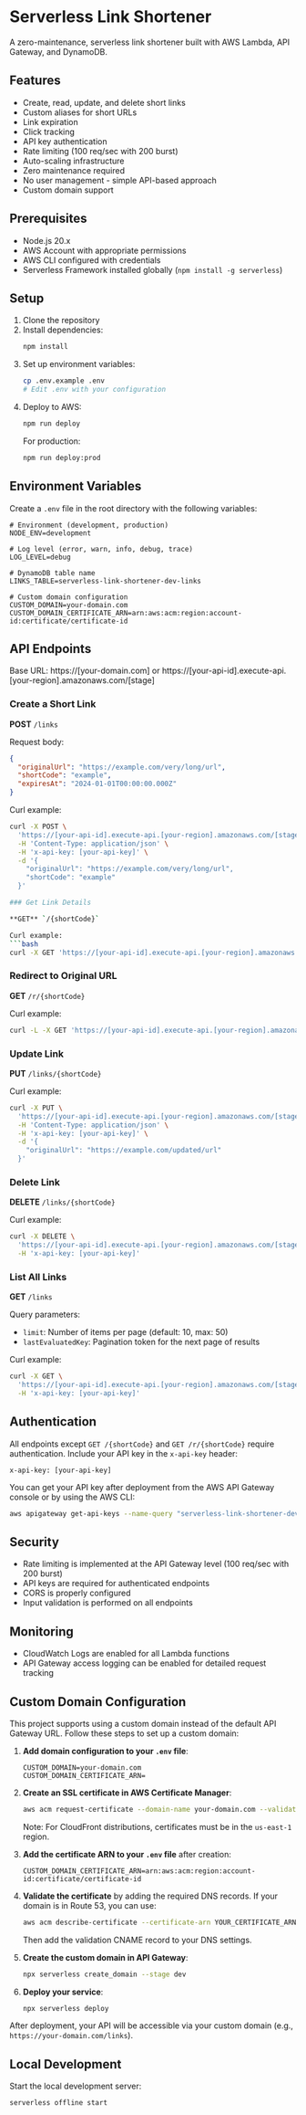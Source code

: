 # Serverless Link Shortener

A zero-maintenance, serverless link shortener built with AWS Lambda, API Gateway, and DynamoDB.

## Features

- Create, read, update, and delete short links
- Custom aliases for short URLs
- Link expiration
- Click tracking
- API key authentication
- Rate limiting (100 req/sec with 200 burst)
- Auto-scaling infrastructure
- Zero maintenance required
- No user management - simple API-based approach
- Custom domain support

## Prerequisites

- Node.js 20.x
- AWS Account with appropriate permissions
- AWS CLI configured with credentials
- Serverless Framework installed globally (`npm install -g serverless`)

## Setup

1. Clone the repository
2. Install dependencies:
   ```bash
   npm install
   ```
3. Set up environment variables:
   ```bash
   cp .env.example .env
   # Edit .env with your configuration
   ```
4. Deploy to AWS:
   ```bash
   npm run deploy
   ```
   For production:
   ```bash
   npm run deploy:prod
   ```

## Environment Variables

Create a `.env` file in the root directory with the following variables:

```
# Environment (development, production)
NODE_ENV=development

# Log level (error, warn, info, debug, trace)
LOG_LEVEL=debug

# DynamoDB table name
LINKS_TABLE=serverless-link-shortener-dev-links

# Custom domain configuration
CUSTOM_DOMAIN=your-domain.com
CUSTOM_DOMAIN_CERTIFICATE_ARN=arn:aws:acm:region:account-id:certificate/certificate-id
```

## API Endpoints

Base URL: https://[your-domain.com] or https://[your-api-id].execute-api.[your-region].amazonaws.com/[stage]

### Create a Short Link

**POST** `/links`

Request body:
```json
{
  "originalUrl": "https://example.com/very/long/url",
  "shortCode": "example",
  "expiresAt": "2024-01-01T00:00:00.000Z"
}
```

Curl example:
```bash
curl -X POST \
  'https://[your-api-id].execute-api.[your-region].amazonaws.com/[stage]/links' \
  -H 'Content-Type: application/json' \
  -H 'x-api-key: [your-api-key]' \
  -d '{
    "originalUrl": "https://example.com/very/long/url",
    "shortCode": "example"
  }'

### Get Link Details

**GET** `/{shortCode}`

Curl example:
```bash
curl -X GET 'https://[your-api-id].execute-api.[your-region].amazonaws.com/[stage]/example'
```

### Redirect to Original URL

**GET** `/r/{shortCode}`

Curl example:
```bash
curl -L -X GET 'https://[your-api-id].execute-api.[your-region].amazonaws.com/[stage]/r/example'
```

### Update Link

**PUT** `/links/{shortCode}`

Curl example:
```bash
curl -X PUT \
  'https://[your-api-id].execute-api.[your-region].amazonaws.com/[stage]/links/example' \
  -H 'Content-Type: application/json' \
  -H 'x-api-key: [your-api-key]' \
  -d '{
    "originalUrl": "https://example.com/updated/url"
  }'
```

### Delete Link

**DELETE** `/links/{shortCode}`

Curl example:
```bash
curl -X DELETE \
  'https://[your-api-id].execute-api.[your-region].amazonaws.com/[stage]/links/example' \
  -H 'x-api-key: [your-api-key]'
```

### List All Links

**GET** `/links`

Query parameters:
- `limit`: Number of items per page (default: 10, max: 50)
- `lastEvaluatedKey`: Pagination token for the next page of results

Curl example:
```bash
curl -X GET \
  'https://[your-api-id].execute-api.[your-region].amazonaws.com/[stage]/links?limit=5' \
  -H 'x-api-key: [your-api-key]'
```

## Authentication

All endpoints except `GET /{shortCode}` and `GET /r/{shortCode}` require authentication. Include your API key in the `x-api-key` header:

```
x-api-key: [your-api-key]
```

You can get your API key after deployment from the AWS API Gateway console or by using the AWS CLI:

```bash
aws apigateway get-api-keys --name-query "serverless-link-shortener-dev-key" --include-values
```

## Security

- Rate limiting is implemented at the API Gateway level (100 req/sec with 200 burst)
- API keys are required for authenticated endpoints
- CORS is properly configured
- Input validation is performed on all endpoints

## Monitoring

- CloudWatch Logs are enabled for all Lambda functions
- API Gateway access logging can be enabled for detailed request tracking

## Custom Domain Configuration

This project supports using a custom domain instead of the default API Gateway URL. Follow these steps to set up a custom domain:

1. **Add domain configuration to your `.env` file**:
   ```
   CUSTOM_DOMAIN=your-domain.com
   CUSTOM_DOMAIN_CERTIFICATE_ARN=
   ```

2. **Create an SSL certificate in AWS Certificate Manager**:
   ```bash
   aws acm request-certificate --domain-name your-domain.com --validation-method DNS --region us-east-1
   ```
   Note: For CloudFront distributions, certificates must be in the `us-east-1` region.

3. **Add the certificate ARN to your `.env` file** after creation:
   ```
   CUSTOM_DOMAIN_CERTIFICATE_ARN=arn:aws:acm:region:account-id:certificate/certificate-id
   ```

4. **Validate the certificate** by adding the required DNS records. If your domain is in Route 53, you can use:
   ```bash
   aws acm describe-certificate --certificate-arn YOUR_CERTIFICATE_ARN --region us-east-1
   ```
   Then add the validation CNAME record to your DNS settings.

5. **Create the custom domain in API Gateway**:
   ```bash
   npx serverless create_domain --stage dev
   ```

6. **Deploy your service**:
   ```bash
   npx serverless deploy
   ```

After deployment, your API will be accessible via your custom domain (e.g., `https://your-domain.com/links`).

## Local Development

Start the local development server:

```bash
serverless offline start
